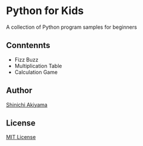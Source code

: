 Python for Kids
===============

A collection of Python program samples for beginners

Conntennts
----------

* Fizz Buzz
* Multiplication Table
* Calculation Game

Author
------

[Shinichi Akiyama](https://github.com/shakiyam)

License
-------

[MIT License](https://opensource.org/licenses/mit)
